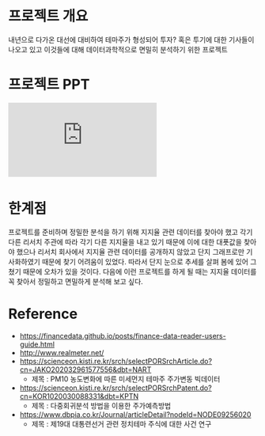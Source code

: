 # 프로젝트 개요
내년으로 다가온 대선에 대비하여 테마주가 형성되어 투자? 혹은 투기에 대한 기사들이 나오고 있고 이것들에 대해 데이터과학적으로 
면밀히 분석하기 위한 프로젝트

# 프로젝트 PPT
![PPT](https://github.com/Liam427/ML-election-themstock-prediction/blob/master/CodeStatesProject1.pdf)

# 한계점
프로젝트를 준비하며 정밀한 분석을 하기 위해 지지율 관련 데이터를 찾아야 했고
각기 다른 리서치 주관에 따라 각기 다른 지지율을 내고 있기 때문에 이에 대한 대푯값을 찾아야 했으나
리서치 회사에서 지지율 관련 데이터를 공개하지 않았고 단지 그래프로만 기사화하였기 때문에
찾기 어려움이 있었다. 따라서 단지 눈으로 추세를 살펴 봄에 있어 그쳤기 때문에 오차가 있을 것이다.
다음에 이런 프로젝트를 하게 될 때는 지지율 데이터를 꼭 찾아서 정밀하고 면밀하게 분석해 보고 싶다.

# Reference
* https://financedata.github.io/posts/finance-data-reader-users-guide.html
* http://www.realmeter.net/
* https://scienceon.kisti.re.kr/srch/selectPORSrchArticle.do?cn=JAKO202032961577556&dbt=NART
  * 제목 : PM10 농도변화에 따른 미세먼지 테마주 주가변동 빅데이터
* https://scienceon.kisti.re.kr/srch/selectPORSrchPatent.do?cn=KOR1020030088331&dbt=KPTN
  * 제목 : 다중회귀분석 방법을 이용한 주가예측방법
* https://www.dbpia.co.kr/Journal/articleDetail?nodeId=NODE09256020
  * 제목 : 제19대 대통련선거 관련 정치테마 주식에 대한 사건 연구
